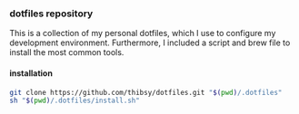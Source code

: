 ### dotfiles repository

This is a collection of my personal dotfiles, which I use to configure my development
environment. Furthermore, I included a script and brew file to install the most common
tools.

#### installation

```bash
git clone https://github.com/thibsy/dotfiles.git "$(pwd)/.dotfiles"
sh "$(pwd)/.dotfiles/install.sh"
```
